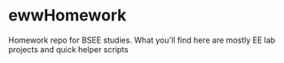 # ewwHomework
Homework repo for BSEE studies.
What you'll find here are mostly EE lab projects and quick helper scripts
